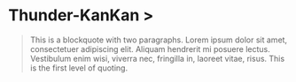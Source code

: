 # Thunder-KanKan >
 > This is a blockquote with two paragraphs. Lorem ipsum dolor sit amet,
     consectetuer adipiscing elit. Aliquam hendrerit mi posuere lectus.
     Vestibulum enim wisi, viverra nec, fringilla in, laoreet vitae, risus.
  > This is the first level of quoting.
